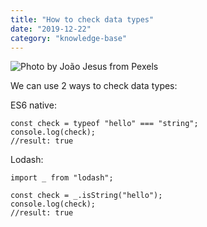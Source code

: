 ```yaml
---
title: "How to check data types"
date: "2019-12-22"
category: "knowledge-base"
---
```


![](https://i.imgur.com/STxfgmb.jpg "Photo by João Jesus from Pexels")

We can use 2 ways to check data types:

ES6 native:
```
const check = typeof "hello" === "string";
console.log(check);
//result: true
```

Lodash:
```
import _ from "lodash";

const check = _.isString("hello");
console.log(check);
//result: true
```
